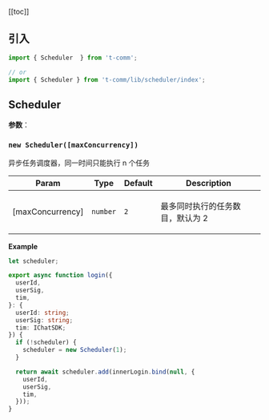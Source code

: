 [[toc]]

<h2>引入</h2>

```ts
import { Scheduler  } from 't-comm';

// or
import { Scheduler } from 't-comm/lib/scheduler/index';
```


## Scheduler 


**参数**：



<a name="new_Scheduler_new"></a>

### `new Scheduler([maxConcurrency])`
<p>异步任务调度器，同一时间只能执行 n 个任务</p>


| Param | Type | Default | Description |
| --- | --- | --- | --- |
| [maxConcurrency] | <code>number</code> | <code>2</code> | <p>最多同时执行的任务数目，默认为 2</p> |

**Example**  
```ts
let scheduler;

export async function login({
  userId,
  userSig,
  tim,
}: {
  userId: string;
  userSig: string;
  tim: IChatSDK;
}) {
  if (!scheduler) {
    scheduler = new Scheduler(1);
  }

  return await scheduler.add(innerLogin.bind(null, {
    userId,
    userSig,
    tim,
  }));
}
```
